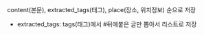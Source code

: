 content(본문), extracted_tags(태그), place(장소, 위치정보) 순으로 저장
   * extracted_tags: tags(태그)에서 #뒤에붙은 글만 뽑아서 리스트로 저장
